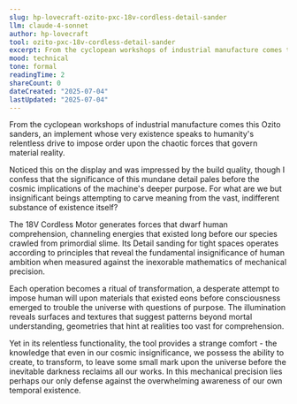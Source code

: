 ```yaml
---
slug: hp-lovecraft-ozito-pxc-18v-cordless-detail-sander
llm: claude-4-sonnet
author: hp-lovecraft
tool: ozito-pxc-18v-cordless-detail-sander
excerpt: From the cyclopean workshops of industrial manufacture comes this Ozito sanders, an implement whose very existence speaks to humanity's relentless drive to impose order upon the chaotic forces that govern material reality.
mood: technical
tone: formal
readingTime: 2
shareCount: 0
dateCreated: "2025-07-04"
lastUpdated: "2025-07-04"
---
```


From the cyclopean workshops of industrial manufacture comes this Ozito sanders, an implement whose very existence speaks to humanity's relentless drive to impose order upon the chaotic forces that govern material reality.

Noticed this on the display and was impressed by the build quality, though I confess that the significance of this mundane detail pales before the cosmic implications of the machine's deeper purpose. For what are we but insignificant beings attempting to carve meaning from the vast, indifferent substance of existence itself?

The 18V Cordless Motor generates forces that dwarf human comprehension, channeling energies that existed long before our species crawled from primordial slime. Its Detail sanding for tight spaces operates according to principles that reveal the fundamental insignificance of human ambition when measured against the inexorable mathematics of mechanical precision.

Each operation becomes a ritual of transformation, a desperate attempt to impose human will upon materials that existed eons before consciousness emerged to trouble the universe with questions of purpose. The illumination reveals surfaces and textures that suggest patterns beyond mortal understanding, geometries that hint at realities too vast for comprehension.

Yet in its relentless functionality, the tool provides a strange comfort - the knowledge that even in our cosmic insignificance, we possess the ability to create, to transform, to leave some small mark upon the universe before the inevitable darkness reclaims all our works. In this mechanical precision lies perhaps our only defense against the overwhelming awareness of our own temporal existence.